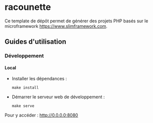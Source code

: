 # racounette

Ce template de dépôt permet de générer des projets PHP basés sur le microframework <https://www.slimframework.com>.

## Guides d'utilisation

### Développement

#### Local

- Installer les dépendances :

  ```shell
  make install
  ```

- Démarrer le serveur web de développement :

  ```shell
  make serve
  ```

Pour y accéder : <http://0.0.0.0:8080>
